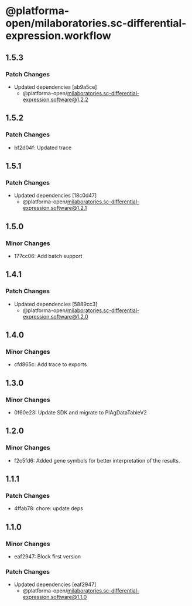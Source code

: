 # @platforma-open/milaboratories.sc-differential-expression.workflow

## 1.5.3

### Patch Changes

- Updated dependencies [ab9a5ce]
  - @platforma-open/milaboratories.sc-differential-expression.software@1.2.2

## 1.5.2

### Patch Changes

- bf2d04f: Updated trace

## 1.5.1

### Patch Changes

- Updated dependencies [18c0d47]
  - @platforma-open/milaboratories.sc-differential-expression.software@1.2.1

## 1.5.0

### Minor Changes

- 177cc06: Add batch support

## 1.4.1

### Patch Changes

- Updated dependencies [5889cc3]
  - @platforma-open/milaboratories.sc-differential-expression.software@1.2.0

## 1.4.0

### Minor Changes

- cfd865c: Add trace to exports

## 1.3.0

### Minor Changes

- 0f60e23: Update SDK and migrate to PlAgDataTableV2

## 1.2.0

### Minor Changes

- f2c5fd6: Added gene symbols for better interpretation of the results.

## 1.1.1

### Patch Changes

- 4ffab78: chore: update deps

## 1.1.0

### Minor Changes

- eaf2947: Block first version

### Patch Changes

- Updated dependencies [eaf2947]
  - @platforma-open/milaboratories.sc-differential-expression.software@1.1.0
